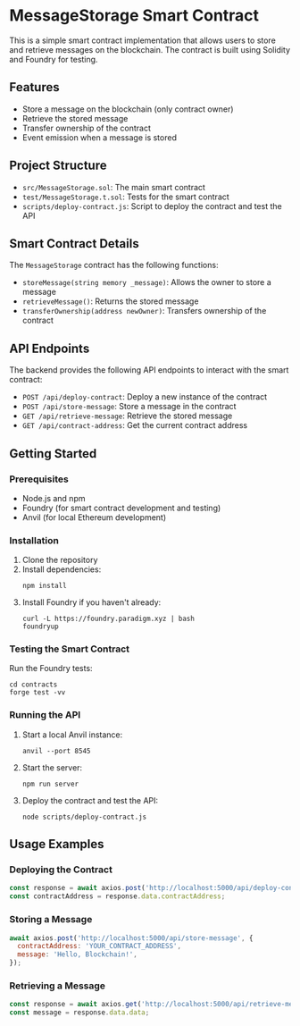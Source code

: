 # MessageStorage Smart Contract

This is a simple smart contract implementation that allows users to store and retrieve messages on the blockchain. The contract is built using Solidity and Foundry for testing.

## Features

- Store a message on the blockchain (only contract owner)
- Retrieve the stored message
- Transfer ownership of the contract
- Event emission when a message is stored

## Project Structure

- `src/MessageStorage.sol`: The main smart contract
- `test/MessageStorage.t.sol`: Tests for the smart contract
- `scripts/deploy-contract.js`: Script to deploy the contract and test the API

## Smart Contract Details

The `MessageStorage` contract has the following functions:

- `storeMessage(string memory _message)`: Allows the owner to store a message
- `retrieveMessage()`: Returns the stored message
- `transferOwnership(address newOwner)`: Transfers ownership of the contract

## API Endpoints

The backend provides the following API endpoints to interact with the smart contract:

- `POST /api/deploy-contract`: Deploy a new instance of the contract
- `POST /api/store-message`: Store a message in the contract
- `GET /api/retrieve-message`: Retrieve the stored message
- `GET /api/contract-address`: Get the current contract address

## Getting Started

### Prerequisites

- Node.js and npm
- Foundry (for smart contract development and testing)
- Anvil (for local Ethereum development)

### Installation

1. Clone the repository
2. Install dependencies:
   ```
   npm install
   ```
3. Install Foundry if you haven't already:
   ```
   curl -L https://foundry.paradigm.xyz | bash
   foundryup
   ```

### Testing the Smart Contract

Run the Foundry tests:

```
cd contracts
forge test -vv
```

### Running the API

1. Start a local Anvil instance:

   ```
   anvil --port 8545
   ```

2. Start the server:

   ```
   npm run server
   ```

3. Deploy the contract and test the API:
   ```
   node scripts/deploy-contract.js
   ```

## Usage Examples

### Deploying the Contract

```javascript
const response = await axios.post('http://localhost:5000/api/deploy-contract');
const contractAddress = response.data.contractAddress;
```

### Storing a Message

```javascript
await axios.post('http://localhost:5000/api/store-message', {
  contractAddress: 'YOUR_CONTRACT_ADDRESS',
  message: 'Hello, Blockchain!',
});
```

### Retrieving a Message

```javascript
const response = await axios.get('http://localhost:5000/api/retrieve-message?contractAddress=YOUR_CONTRACT_ADDRESS');
const message = response.data.data;
```
